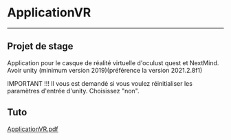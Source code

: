 # ApplicationVR
-----------------
Projet de stage
--------------------
Application pour le casque de réalité virtuelle d'oculust quest et NextMind.
Avoir unity (minimum version 2019)(préférence la version 2021.2.8f1)

IMPORTANT !!!
Il vous est demandé si vous voulez réinitialiser les paramètres d'entrée d'unity. Choisissez "non".

Tuto
------------




[ApplicationVR.pdf](https://github.com/christopher313/ApplicationVR/files/7940662/ApplicationVR.pdf)
